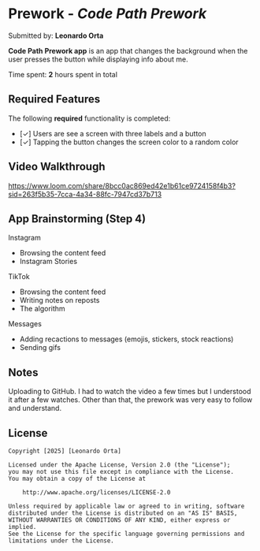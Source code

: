 # Prework - *Code Path Prework*

Submitted by: **Leonardo Orta**

**Code Path Prework app** is an app that changes the background when the user presses the button while displaying info about me. 

Time spent: **2** hours spent in total

## Required Features

The following **required** functionality is completed:

- [✓] Users are see a screen with three labels and a button
- [✓] Tapping the button changes the screen color to a random color
 
## Video Walkthrough

https://www.loom.com/share/8bcc0ac869ed42e1b61ce9724158f4b3?sid=263f5b35-7cca-4a34-88fc-7947cd37b713

## App Brainstorming (Step 4)

Instagram

* Browsing the content feed
* Instagram Stories

TikTok

* Browsing the content feed
* Writing notes on reposts
* The algorithm

Messages

* Adding recactions to messages (emojis, stickers, stock reactions)
* Sending gifs


## Notes

Uploading to GitHub. I had to watch the video a few times but I understood it after a few watches. Other than that, the prework was very easy to follow and understand.

## License

    Copyright [2025] [Leonardo Orta]

    Licensed under the Apache License, Version 2.0 (the "License");
    you may not use this file except in compliance with the License.
    You may obtain a copy of the License at

        http://www.apache.org/licenses/LICENSE-2.0

    Unless required by applicable law or agreed to in writing, software
    distributed under the License is distributed on an "AS IS" BASIS,
    WITHOUT WARRANTIES OR CONDITIONS OF ANY KIND, either express or implied.
    See the License for the specific language governing permissions and
    limitations under the License.
